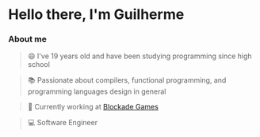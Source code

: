 # Hello there, I'm Guilherme

### About me

> 😄 I've 19 years old and have been studying programming since high school

> :books: Passionate about compilers, functional programming, and programming languages design in general

> :construction_worker: Currently working at [Blockade Games](https://blockade.games/)

> :computer: Software Engineer
